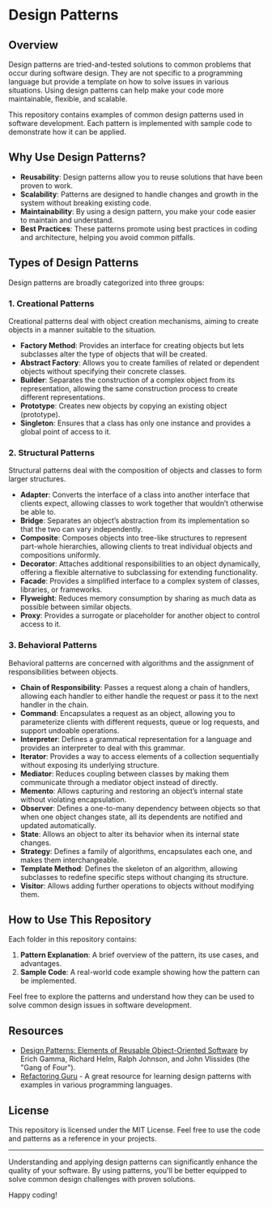 # Design Patterns

## Overview

Design patterns are tried-and-tested solutions to common problems that occur during software design. They are not specific to a programming language but provide a template on how to solve issues in various situations. Using design patterns can help make your code more maintainable, flexible, and scalable.

This repository contains examples of common design patterns used in software development. Each pattern is implemented with sample code to demonstrate how it can be applied.

## Why Use Design Patterns?

- **Reusability**: Design patterns allow you to reuse solutions that have been proven to work.
- **Scalability**: Patterns are designed to handle changes and growth in the system without breaking existing code.
- **Maintainability**: By using a design pattern, you make your code easier to maintain and understand.
- **Best Practices**: These patterns promote using best practices in coding and architecture, helping you avoid common pitfalls.

## Types of Design Patterns

Design patterns are broadly categorized into three groups:

### 1. Creational Patterns
Creational patterns deal with object creation mechanisms, aiming to create objects in a manner suitable to the situation.

- **Factory Method**: Provides an interface for creating objects but lets subclasses alter the type of objects that will be created.
- **Abstract Factory**: Allows you to create families of related or dependent objects without specifying their concrete classes.
- **Builder**: Separates the construction of a complex object from its representation, allowing the same construction process to create different representations.
- **Prototype**: Creates new objects by copying an existing object (prototype).
- **Singleton**: Ensures that a class has only one instance and provides a global point of access to it.

### 2. Structural Patterns
Structural patterns deal with the composition of objects and classes to form larger structures.

- **Adapter**: Converts the interface of a class into another interface that clients expect, allowing classes to work together that wouldn’t otherwise be able to.
- **Bridge**: Separates an object’s abstraction from its implementation so that the two can vary independently.
- **Composite**: Composes objects into tree-like structures to represent part-whole hierarchies, allowing clients to treat individual objects and compositions uniformly.
- **Decorator**: Attaches additional responsibilities to an object dynamically, offering a flexible alternative to subclassing for extending functionality.
- **Facade**: Provides a simplified interface to a complex system of classes, libraries, or frameworks.
- **Flyweight**: Reduces memory consumption by sharing as much data as possible between similar objects.
- **Proxy**: Provides a surrogate or placeholder for another object to control access to it.

### 3. Behavioral Patterns
Behavioral patterns are concerned with algorithms and the assignment of responsibilities between objects.

- **Chain of Responsibility**: Passes a request along a chain of handlers, allowing each handler to either handle the request or pass it to the next handler in the chain.
- **Command**: Encapsulates a request as an object, allowing you to parameterize clients with different requests, queue or log requests, and support undoable operations.
- **Interpreter**: Defines a grammatical representation for a language and provides an interpreter to deal with this grammar.
- **Iterator**: Provides a way to access elements of a collection sequentially without exposing its underlying structure.
- **Mediator**: Reduces coupling between classes by making them communicate through a mediator object instead of directly.
- **Memento**: Allows capturing and restoring an object’s internal state without violating encapsulation.
- **Observer**: Defines a one-to-many dependency between objects so that when one object changes state, all its dependents are notified and updated automatically.
- **State**: Allows an object to alter its behavior when its internal state changes.
- **Strategy**: Defines a family of algorithms, encapsulates each one, and makes them interchangeable.
- **Template Method**: Defines the skeleton of an algorithm, allowing subclasses to redefine specific steps without changing its structure.
- **Visitor**: Allows adding further operations to objects without modifying them.

## How to Use This Repository

Each folder in this repository contains:
1. **Pattern Explanation**: A brief overview of the pattern, its use cases, and advantages.
2. **Sample Code**: A real-world code example showing how the pattern can be implemented.

Feel free to explore the patterns and understand how they can be used to solve common design issues in software development.

## Resources

- [Design Patterns: Elements of Reusable Object-Oriented Software](https://en.wikipedia.org/wiki/Design_Patterns) by Erich Gamma, Richard Helm, Ralph Johnson, and John Vlissides (the "Gang of Four").
- [Refactoring Guru](https://refactoring.guru/design-patterns) - A great resource for learning design patterns with examples in various programming languages.

## License

This repository is licensed under the MIT License. Feel free to use the code and patterns as a reference in your projects.

---

Understanding and applying design patterns can significantly enhance the quality of your software. By using patterns, you'll be better equipped to solve common design challenges with proven solutions.

Happy coding!
